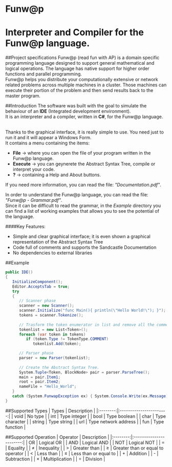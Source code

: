 # Funw@p
Interpreter and Compiler for the Funw@p language.
====

##Project specifications
Funw@p (read fun with AP) is a domain specific programming language designed to support general mathematical and logical operations. The language has native support for higher order functions and parallel programming.<br/>
Funw@p helps you distribute your computationally extensive or network related problems across multiple machines in a cluster. Those machines can execute their portion of the problem and then send results back to the master program.

##Introduction
The software was built with the goal to simulate the behaviour of an <b>IDE</b> (Integrated development environment).<br />
It is an interpreter and a compiler, written in <b>C#</b>, for the Funw@p language.<br /><br />

Thanks to the graphical interface, it is really simple to use. You need just to run it and it will appear a Windows Form.<br />
It contains a menu containing the items:
 - <b>File</b> → where you can open the file of your program written in the Funw@p language.
 - <b>Execute</b> → you can geynerete the Abstract Syntax Tree, compile or interpret your code.
 - <b>?</b> → containing a Help and About buttons.

If you need more information, you can read the file: <i>"Documentation.pdf"</i>.

In order to understand the Funw@p language, you can read the file: <i>"Funw@p - Grammar.pdf"</i>.<br />
Since it can be difficult to read the grammar, in the <i>Example</i> directory you can find 
a list of working examples that allows you to see the potential of the language.

####Key Features:
- Simple and clear graphical interface; it is even shown a graphical representation of the Abstract Syntax Tree
- Code full of comments and supports the Sandcastle Documentation
- No dependencies to external libraries

##Example
```c#
public IDE()
{
   InitializeComponent();
   Editor.AcceptsTab = true;
   try
   {
      // Scanner phase
      scanner = new Scanner();
      scanner.Initialize("func Main(){ println(\"Hello World!\"); }");
      tokens = scanner.Tokenize();
      
      // Trasform the token enumerator in list and remove all the comments
      tokenlist = new List<Token>();
      foreach (var token in tokens)
         if (token.Type != TokenType.COMMENT)
            tokenlist.Add(token);

      // Parser phase
      parser = new Parser(tokenlist);
      
      // Create the Abstract Syntax Tree.
      System.Tuple<Token, BlockNode> pair = parser.ParseTree();
      main = pair.Item1;
      root = pair.Item2;
      nameFile = "Hello_World";
   }
   catch (System.FunwapException ex) { System.Console.Write(ex.Message); }
}
```

##Supported Types
|   Types  |       Description       |
|:--------:|:-----------------------:|
|   void   |	No type                 |
|   int    |	Type integer            |
|   bool   |	Type boolean            |
|   char   |	Type character          |
|  string  |	Type string             |
|   url    |	Type network address    |
|   fun    |	Type function           |


##Supported Operation
| Operator |       Description       |
|:--------:|:-----------------------:|
|   OR     |	Logical OR       |
|   AND    |	Logical AND    |
|   NOT    |	Logical NOT |
|    =     |	Equality       |
|    ≠     |	Inequality       |
|    >     |	Greater than    |
|    ≥     |	Greater than or equal to operator |
|    <     |	Less than       |
|    ≤     |	Less than or equal to       |
|    +     |	Addition       |
|    -     |	Subtraction    |
|    ×     |	Multiplication |
|    ÷     |	Division       |
